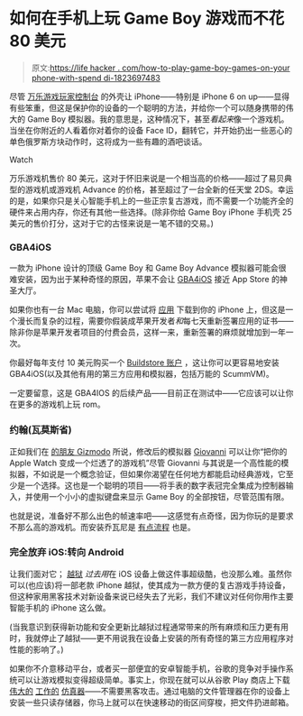 # 如何在手机上玩 Game Boy 游戏而不花 80 美元

> 原文:[https://life hacker . com/how-to-play-game-boy-games-on-your phone-with-spend di-1823697483](https://lifehacker.com/how-to-play-game-boy-games-on-your-phone-without-spendi-1823697483)

尽管 [万乐游戏玩家控制台](https://wanlecases.com/collections/frontpage/products/eightmaze-gamers-console-for-iphone) 的外壳让 iPhone——特别是 iPhone 6 on up——显得有些笨重，但这是保护你的设备的一个聪明的方法，并给你一个可以随身携带的伟大的 Game Boy 模拟器。我的意思是，这种情况下，甚至*看起来*像一个游戏机。当坐在你附近的人看着你对着你的设备 Face ID，翻转它，并开始扔出一些恶心的单色俄罗斯方块动作时，这将成为一些有趣的酒吧谈话。

Watch

万乐游戏机售价 80 美元，这对于怀旧来说是一个相当高的价格——超过了易贝典型的游戏机或游戏机 Advance 的价格，甚至超过了一台全新的任天堂 2DS。幸运的是，如果你只是关心智能手机上的一些正宗复古游戏，而不需要一个功能齐全的硬件来占用内存，你还有其他一些选择。(除非你给 Game Boy iPhone 手机壳 25 美元的售价打分，这对于它的古怪来说是一笔不错的交易。)

### GBA4iOS

一款为 iPhone 设计的顶级 Game Boy 和 Game Boy Advance 模拟器可能会很难安装，因为出于某种奇怪的原因，苹果不会让 [GBA4iOS](http://iemulators.com/gba4ios) 接近 App Store 的神圣大厅。

如果你也有一台 Mac 电脑，你可以尝试将 [应用](http://fuzzicode.com/blog/tutorials/gba4ios-a-visual-guide-to-side-loading/) 下载到你的 iPhone 上，但这是一个漫长而复杂的过程，需要你假装成苹果开发者*和*每七天重新签署应用的证书——除非你是苹果开发者项目的付费会员，这样一来，重新签署的麻烦就增加到一年一次。

你最好每年支付 10 美元购买一个 [Buildstore 账户](https://builds.io/) ，这让你可以更容易地安装 GBA4iOS(以及其他有用的第三方应用和模拟器，包括万能的 ScummVM)。

一定要留意，这是 GBA4IOS 的后续产品——目前正在测试中——它应该可以让你在更多的游戏机上玩 rom。

### 约翰(瓦莫斯省)

正如我们在 [的朋友 Gizmodo](https://gizmodo.com/you-can-turn-your-apple-watch-into-a-game-boy-that-suck-1793477987) 所说，修改后的模拟器 [Giovanni](http://gabrieloc.com/2017/03/21/GIOVANNI.html) 可以让你“把你的 Apple Watch 变成一个烂透了的游戏机”尽管 Giovanni 与其说是一个高性能的模拟器，不如说是一个概念验证，但如果你渴望在任何地方都能启动经典游戏，它至少是一个选择。这也是一个聪明的项目——将手表的数字表冠完全集成为控制器输入，并使用一个小小的虚拟键盘来显示 Game Boy 的全部按钮，尽管范围有限。

也就是说，准备好不那么出色的帧速率吧——这感觉有点奇怪，因为你玩的是要求不那么高的游戏机。而安装乔瓦尼是 [有点流程](https://www.reddit.com/r/GBA4iOS/comments/6084nl/install_gameboy_and_gameboy_color_emulator_for/) 也是。

### 完全放弃 iOS:转向 Android

让我们面对它； [越狱](https://canijailbreak.com/) *过去用*在 iOS 设备上做这件事超级酷，也没那么难。虽然你可以(也应该)将一部老款 iPhone 越狱，使其成为一款方便的复古游戏手持设备，但这种家用黑客技术对新设备来说已经失去了光彩，我们不建议对任何你用作主要智能手机的 iPhone 这么做。

(当我意识到获得新功能和安全更新比越狱过程通常带来的所有麻烦和压力更有用时，我就停止了越狱——更不用说我在设备上安装的所有奇怪的第三方应用程序对性能的影响了。)

如果你不介意移动平台，或者买一部便宜的安卓智能手机，谷歌的竞争对手操作系统可以让游戏模拟变得超级简单。事实上，你现在就可以从谷歌 Play 商店上下载 [伟大的](https://play.google.com/store/apps/details?id=com.nostalgiaemulators.gbclite&hl=en) [工作的](https://play.google.com/store/apps/details?id=com.explusalpha.GbcEmu) [仿真器](https://play.google.com/store/apps/details?id=it.dbtecno.pizzaboypro)——不需要黑客攻击。通过电脑的文件管理器在你的设备上安装一些只读存储器，你马上就可以在快速移动的街区间穿梭，把文件扔进邮箱。